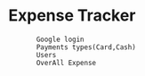 # Expense Tracker
 ```
        Google login
        Payments types(Card,Cash)
        Users
        OverAll Expense 
        

 ```